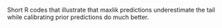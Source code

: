 Short R codes that illustrate that maxlik predictions underestimate the tail while calibrating prior predictions do much better.
